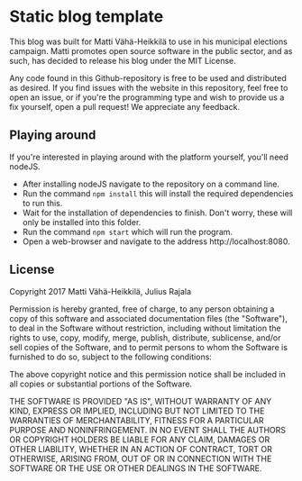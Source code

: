 # Static blog template

This blog was built for Matti Vähä-Heikkilä to use in his municipal elections campaign.
Matti promotes open source software in the public sector, and as such, has decided to release his blog
under the MIT License.

Any code found in this Github-repository is free to be used and distributed as desired. If you find issues 
with the website in this repository, feel free to open an issue, or if you're the programming
type and wish to provide us a fix yourself, open a pull request! We appreciate any feedback.

## Playing around

If you're interested in playing around with the platform yourself, you'll need nodeJS.

- After installing nodeJS navigate to the repository on a command line.
- Run the command ```npm install``` this will install the required dependencies to run this.
- Wait for the installation of dependencies to finish. Don't worry, these will only be installed into this folder.
- Run the command ```npm start``` which will run the program.
- Open a web-browser and navigate to the address http://localhost:8080.

## License

Copyright 2017 Matti Vähä-Heikkilä, Julius Rajala

Permission is hereby granted, free of charge, to any person obtaining a copy of this software and associated documentation files (the "Software"), to deal in the Software without restriction, including without limitation the rights to use, copy, modify, merge, publish, distribute, sublicense, and/or sell copies of the Software, and to permit persons to whom the Software is furnished to do so, subject to the following conditions:

The above copyright notice and this permission notice shall be included in all copies or substantial portions of the Software.

THE SOFTWARE IS PROVIDED "AS IS", WITHOUT WARRANTY OF ANY KIND, EXPRESS OR IMPLIED, INCLUDING BUT NOT LIMITED TO THE WARRANTIES OF MERCHANTABILITY, FITNESS FOR A PARTICULAR PURPOSE AND NONINFRINGEMENT. IN NO EVENT SHALL THE AUTHORS OR COPYRIGHT HOLDERS BE LIABLE FOR ANY CLAIM, DAMAGES OR OTHER LIABILITY, WHETHER IN AN ACTION OF CONTRACT, TORT OR OTHERWISE, ARISING FROM, OUT OF OR IN CONNECTION WITH THE SOFTWARE OR THE USE OR OTHER DEALINGS IN THE SOFTWARE.